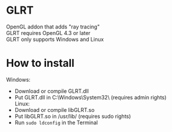 # GLRT
OpenGL addon that adds "ray tracing" <br>
GLRT requires OpenGL 4.3 or later <br>
GLRT only supports Windows and Linux <br>
# How to install
Windows: <br>
- Download or compile GLRT.dll <br>
- Put GLRT.dll in C:\Windows\System32\ (requires admin rights) <br>
Linux: <br>
- Download or compile libGLRT.so <br>
- Put libGLRT.so in /usr/lib/ (requires sudo rights) <br>
- Run ```sudo ldconfig``` in the Terminal <br>

